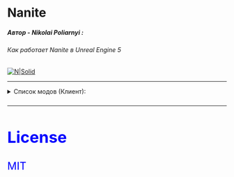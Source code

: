 # Nanite

##### Автор - Nikolai Poliarnyi :
###### *Как работает Nanite в Unreal Engine 5*
[![N|Solid](https://opengameart.org/sites/default/files/forum-attachments/Shark1.png)](https://www.youtube.com/watch?v=ltUzX1IR9JI&ab_channel=NikolaiPoliarnyi)

- - -

<details>

<summary>Список модов (Клиент):</summary>

<font color=Blue size=5>Я синий </ font>

| Кино | Игры |
| ------ | ------ |
| Offline | Realtime 1/60 |
| GitHub | [plugins/github/README.md][PlGh] |
| Google Drive | [plugins/googledrive/README.md][PlGd] |
| OneDrive | [plugins/onedrive/README.md][PlOd] |
| Medium | [plugins/medium/README.md][PlMe] |
| Google Analytics | [plugins/googleanalytics/README.md][PlGa] |

</details>

- - -

## License

MIT

[//]: # (Я самый крутой комментарий)
